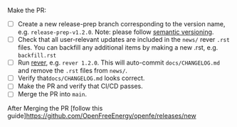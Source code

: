 <!--
Checklist for releasing a new version of openfe. 
-->

Make the PR:
* [ ] Create a new release-prep branch corresponding to the version name, e.g. `release-prep-v1.2.0`.  Note: please follow [semantic versioning](https://semver.org/).
* [ ] Check that all user-relevant updates are included in the `news/` rever `.rst` files. You can backfill any additional items by making a new .rst, e.g. `backfill.rst`
* [ ] Run [rever](https://regro.github.io/rever-docs/index.html#), e.g. `rever 1.2.0`. This will auto-commit `docs/CHANGELOG.md` and remove the `.rst` files from `news/`. 
* [ ] Verify that`docs/CHANGELOG.md` looks correct.
* [ ] Make the PR and verify that CI/CD passes. 
* [ ] Merge the PR into `main`.

After Merging the PR [follow this guide]https://github.com/OpenFreeEnergy/openfe/releases/new

